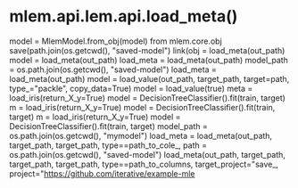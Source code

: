 # mlem.api.lem.api.load_meta()

model = MlemModel.from_obj(model)
from mlem.core.obj save(path.join(os.getcwd(), "saved-model")
link(obj = load_meta(out_path)
model = load_meta(out_path)
load_meta = load_meta(out_path)
model_path = os.path.join(os.getcwd(), "saved-model")
load_meta = load_meta(out_path)
model = load_value(out_path, target_path, target=path, type_="packle", copy_data=True)
model = load_value(true)
meta = load_iris(return_X_y=True)
model = DecisionTreeClassifier().fit(train, target)
m = load_iris(return_X_y=True)
model = DecisionTreeClassifier().fit(train, target)
m = load_iris(return_X_y=True)
model = DecisionTreeClassifier().fit(train, target)
model_path = os.path.join(os.getcwd(), "mymodel")
load_meta = load_meta(out_path, target_path, target_path, type==path_to_cole_, path = os.path.join(os.getcwd(), "saved-model")
load_meta(out_path, target_path, target_path, target_path, type==path_to_columns, target_project="save_, project="https://github.com/iterative/example-mle